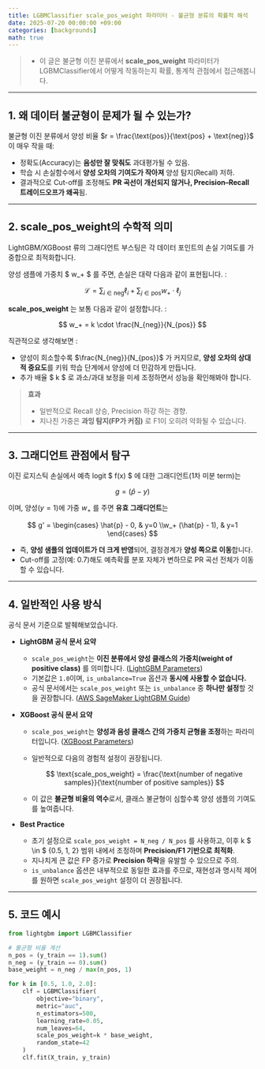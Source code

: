 ```yaml
---
title: LGBMClassifier scale_pos_weight 파라미터 - 불균형 분류의 확률적 해석
date: 2025-07-20 00:00:00 +09:00
categories: [backgrounds]
math: true
---
```

> - 이 글은 불균형 이진 분류에서 **scale_pos_weight** 파라미터가 LGBMClassifier에서 어떻게 작동하는지 확률, 통계적 관점에서 접근해봅니다. 

---

## 1. 왜 데이터 불균형이 문제가 될 수 있는가?

불균형 이진 분류에서 양성 비율 $r = \frac{\text{pos}}{\text{pos} + \text{neg}}$ 이 매우 작을 때:

- 정확도(Accuracy)는 **음성만 잘 맞춰도** 과대평가될 수 있음.
- 학습 시 손실함수에서 **양성 오차의 기여도가 작아져** 양성 탐지(Recall) 저하.
- 결과적으로 Cut-off를 조정해도 **PR 곡선이 개선되지 않거나, Precision–Recall 트레이드오프가 왜곡**됨.

---
## 2. scale_pos_weight의 수학적 의미

LightGBM/XGBoost 류의 그래디언트 부스팅은 각 데이터 포인트의 손실 기여도를 가중합으로 최적화합니다. 

양성 샘플에 가중치 $ w_+ $ 를 주면, 손실은 대략 다음과 같이 표현됩니다. :

$$
\mathcal{L} = \sum_{i \in \text{neg}} \ell_i + \sum_{j \in \text{pos}} w_+ \cdot \ell_j
$$

**scale\_pos\_weight** 는 보통 다음과 같이 설정합니다. : 

$$
w_+ = k \cdot \frac{N_{neg}}{N_{pos}}
$$

직관적으로 생각해보면 :

- 양성이 희소할수록 $\frac{N_{neg}}{N_{pos}}$ 가 커지므로, **양성 오차의 상대적 중요도**를 키워 학습 단계에서 양성에 더 민감하게 만듭니다.
- 추가 배율 $ k $ 로 과소/과대 보정을 미세 조정하면서 성능을 확인해봐야 합니다.

> **효과** 
> - 일반적으로 Recall 상승, Precision 하강 하는 경향.  
> - 지나친 가중은 **과잉 탐지(FP가 커짐)** 로 F1이 오히려 악화될 수 있습니다.

---

## 3. 그래디언트 관점에서 탐구

이진 로지스틱 손실에서 예측 logit $ f(x) $ 에 대한 그래디언트(1차 미분 term)는

$$
g = (\hat{p} - y)
$$

이며, 양성($y=1$)에 가중 $w_+$ 를 주면 **유효 그래디언트**는

$$
g' =
\begin{cases}
\hat{p} - 0, & y=0 \\w_+ (\hat{p} - 1), & y=1
\end{cases}
$$

- 즉, **양성 샘플의 업데이트가 더 크게 반영**되어, 결정경계가 **양성 쪽으로 이동**합니다.
- Cut-off를 고정(예: 0.7)해도 예측확률 분포 자체가 변하므로 PR 곡선 전체가 이동할 수 있습니다.

---

## 4. 일반적인 사용 방식 

공식 문서 기준으로 발췌해보았습니다.

- **LightGBM 공식 문서 요약**
  - `scale_pos_weight`는 **이진 분류에서 양성 클래스의 가중치(weight of positive class)** 를 의미합니다. ([LightGBM Parameters](https://lightgbm.readthedocs.io/en/latest/Parameters.html))
  - 기본값은 `1.0`이며, `is_unbalance=True` 옵션과 **동시에 사용할 수 없습니다.**
  - 공식 문서에서는 `scale_pos_weight` 또는 `is_unbalance` 중 **하나만 설정**할 것을 권장합니다. ([AWS SageMaker LightGBM Guide](https://docs.aws.amazon.com/sagemaker/latest/dg/lightgbm-hyperparameters.html))

- **XGBoost 공식 문서 요약**
  - `scale_pos_weight`는 **양성과 음성 클래스 간의 가중치 균형을 조정**하는 파라미터입니다. ([XGBoost Parameters](https://xgboost.readthedocs.io/en/stable/parameter.html))
  
  - 일반적으로 다음의 경험적 설정이 권장됩니다.
  
    $$
    \text{scale_pos_weight} = \frac{\text{number of negative samples}}{\text{number of positive samples}}
    $$


  - 이 값은 **불균형 비율의 역수**로서, 클래스 불균형이 심할수록 양성 샘플의 기여도를 높여줍니다.

- **Best Practice**
  - 초기 설정으로 `scale_pos_weight = N_neg / N_pos` 를 사용하고, 이후 k $ \in $  {0.5, 1, 2} 범위 내에서 조정하며 **Precision/F1 기반으로 최적화**.
  - 지나치게 큰 값은 FP 증가로 **Precision 하락**을 유발할 수 있으므로 주의.
  - `is_unbalance` 옵션은 내부적으로 동일한 효과를 주므로, 재현성과 명시적 제어를 원하면 `scale_pos_weight` 설정이 더 권장됩니다.

---

## 5. 코드 예시

```python
from lightgbm import LGBMClassifier

# 불균형 비율 계산
n_pos = (y_train == 1).sum()
n_neg = (y_train == 0).sum()
base_weight = n_neg / max(n_pos, 1)

for k in [0.5, 1.0, 2.0]:
    clf = LGBMClassifier(
        objective="binary",
        metric="auc",
        n_estimators=500,
        learning_rate=0.05,
        num_leaves=64,
        scale_pos_weight=k * base_weight,
        random_state=42
    )
    clf.fit(X_train, y_train)

```

